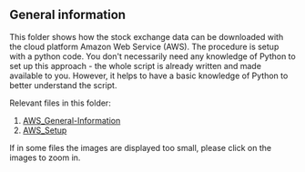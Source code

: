 ## General information
This folder shows how the stock exchange data can be downloaded with the cloud platform Amazon Web Service (AWS). The procedure is setup with a python code. You don't necessarily need any knowledge of Python to set up this approach - the whole script is already written and made available to you. However, it helps to have a basic knowledge of Python to better understand the script.

Relevant files in this folder:
1. [AWS_General-Information](AWS_General-Information.md)
2. [AWS_Setup](AWS_Setup.md)

If in some files the images are displayed too small, please click on the images to zoom in. 

